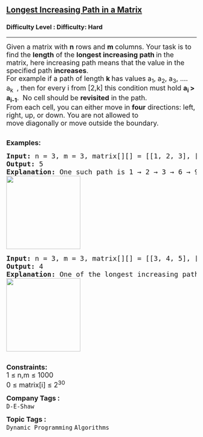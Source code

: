 <h2><a href="https://www.geeksforgeeks.org/problems/longest-increasing-path-in-a-matrix/1">Longest Increasing Path in a Matrix</a></h2><h3>Difficulty Level : Difficulty: Hard</h3><hr><div class="problems_problem_content__Xm_eO"><p><span style="font-size: 18px;">Given a matrix with&nbsp;<strong>n</strong>&nbsp;rows and&nbsp;<strong>m&nbsp;</strong>columns. Your task is to find the <strong>length</strong> of the <strong>longest increasing path </strong>in the matrix, here increasing path means that the value in the specified path <strong>increases</strong>. <br></span><span style="font-size: 18px;">For example if a path of length <strong>k </strong>has values a<sub>1</sub>, a<sub>2</sub>, a<sub>3</sub>, .... a<sub>k&nbsp;</sub>&nbsp;, then for every i from [2,k] this condition must hold <strong>a<sub>i&nbsp;</sub>&gt; a<sub>i-1</sub></strong>.&nbsp; No cell should be <strong>revisited</strong> in the path.<br>From each cell, you can either move in <strong>four</strong> directions: left, right, up, or down. You are not allowed to move&nbsp;diagonally&nbsp;or move&nbsp;outside the boundary.</span></p>
<p><br><span style="font-size: 18px;"><strong>Examples</strong><strong>:</strong></span></p>
<pre><span style="font-size: 18px;"><strong>Input: </strong>n = 3, m = 3, matrix[][] = [[1, 2, 3], [4, 5, 6], [7, 8, 9]]
<strong>Output: </strong>5<strong>
Explanation: </strong>One such path is 1 → 2 → 3 → 6 → 9, where each number is strictly greater than the previous.<br></span><img src="https://media.geeksforgeeks.org/img-practice/prod/addEditProblem/894126/Web/Other/blobid0_1746855773.jpg" width="196" height="194"></pre>
<pre><span style="font-size: 18px;"><strong style="font-size: 18px;">Input: </strong><span style="font-size: 18px;">n = 3, m = 3, matrix[][] = [[3, 4, 5], [6, 2, 6], [2, 2, 1]]
</span><strong style="font-size: 18px;">Output: </strong><span style="font-size: 18px;">4</span><strong style="font-size: 18px;">
Explanation: </strong><span style="font-size: 18px;">One of the longest increasing paths is 3 → 4 → 5 → 6.<br><img src="https://media.geeksforgeeks.org/img-practice/prod/addEditProblem/894126/Web/Other/blobid1_1746855807.jpg" width="196" height="194"><br></span></span></pre>
<p><br><span style="font-size: 18px;"><strong>Constraints:</strong><br>1 ≤&nbsp;</span><span style="font-size: 18px;">n,m ≤ 1</span><span style="font-size: 18px;">000<br>0 ≤&nbsp;</span><span style="font-size: 18px;">matrix[i] ≤&nbsp;</span><span style="font-size: 18px;">2<sup>30</sup></span></p></div><p><span style=font-size:18px><strong>Company Tags : </strong><br><code>D-E-Shaw</code>&nbsp;<br><p><span style=font-size:18px><strong>Topic Tags : </strong><br><code>Dynamic Programming</code>&nbsp;<code>Algorithms</code>&nbsp;
